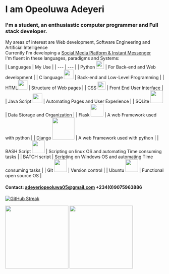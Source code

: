 # I am Opeoluwa Adeyeri
### I'm a student, an enthusiastic computer programmer and Full stack developer.<br>
My areas of interest are Web development, Software Engineering and Artificial Intelligence<br>
Currently I'm developing a [Social Media Platform & Instant Messenger](https://hardope.pythonanywhere.com "Click Chat")<br>
I'm fluent in these languages, paradigms and Systems:<br>
| Languages | My Use |
| --- | --- |
| Python <img src="https://user-images.githubusercontent.com/76790341/187140476-61664fc5-1562-48a3-a5a5-f2f6d8ac917f.png" width="25"> | For Back-end and Web development |
| C language <img src="https://user-images.githubusercontent.com/76790341/187141646-76dd8b84-1e63-4b5e-b61d-30040f2573cb.png" width="30"> | Back-end and Low-Level Programming |
| HTML<img src="https://user-images.githubusercontent.com/76790341/187141391-bfad1a42-3cc2-4edd-903b-6d362ee63fc2.png" width="30"> | Structure of Web pages |
| CSS <img src="https://user-images.githubusercontent.com/76790341/187142293-2280c369-2a56-4dcd-8547-df421d9421fe.png" width="25"> | Front End User Interface |
| Java Script <img src="https://user-images.githubusercontent.com/76790341/187142409-fa9b3fc9-8e08-4870-b4d9-a630a3505339.png" width="30"> | Automating Pages and User Experience |
| SQLite <img src="https://user-images.githubusercontent.com/76790341/187142691-cf4ccbbc-e49b-410f-880a-026e60e91c5f.jpg" width="40"> | Data Storage and Organization |
| Flask <img src="https://user-images.githubusercontent.com/76790341/187142840-1acfcea2-a215-4f56-b11e-216fc8aa885b.png" width="40"> | A web Framework used with python |
| Django <img src="https://user-images.githubusercontent.com/76790341/187143187-c352b47e-8e56-496c-9a8a-fc3b665c20fc.png" width="70"> | A web Framework used with python |
| BASH Script <img src="https://user-images.githubusercontent.com/76790341/190482427-414de214-10ea-4b75-9949-9d2e51c50b09.png" width="40"> | Scripting on linux OS and automating Time consuming tasks |
| BATCH script | Scripting on Windows OS and automating Time consuming tasks |
| Git <img src="https://user-images.githubusercontent.com/76790341/190482739-92322527-0bc0-4e1b-a38a-145ba2cbcff2.png" width="40"> | Version control |
| Ubuntu <img src="https://user-images.githubusercontent.com/76790341/190482899-5367a114-82bb-48e4-987e-d371df18d545.png" width="40"> | Functional open source  OS |

#### Contact: adeyeriopeoluwa05@gmail.com +234(0)9075963886

[![GitHub Streak](https://github-readme-streak-stats.herokuapp.com/?user=hardope)](https://git.io/streak-stats)
<!--img height="180em" src="profile-3d-contrib/pie_lang_only.svg"-->
<!--img height="200em" src="profile-3d-contrib/radar_contrib_only.svg"-->
<img height="200em" src="https://github-profile-summary-cards.vercel.app/api/cards/stats?username=hardope&theme=github"/>
<img height="200em" src="https://github-profile-summary-cards.vercel.app/api/cards/repos-per-language?username=hardope"/>
<!--img height="200em" src="https://github-profile-summary-cards.vercel.app/api/cards/most-commit-language?username=hardope"-->
<!--img height="220em" src="https://github-readme-stats.vercel.app/api/top-langs/?username=hardopeA&langs_count=10&layout=compact&hide=c%2B%2B,CMake,C"-->
<!--img width="500em" src="https://streak-stats.demolab.com/?user=hardope&currStreakNum=000000&fire=orange&sideLabels=000date_format=[Y.]n.j)"-->
